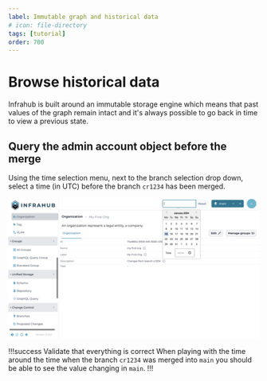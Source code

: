 ```yaml
---
label: Immutable graph and historical data
# icon: file-directory
tags: [tutorial]
order: 700
---
```

# Browse historical data

Infrahub is built around an immutable storage engine which means that past values of the graph remain intact and it's always possible to go back in time to view a previous state.

## Query the admin account object before the merge

Using the time selection menu, next to the branch selection drop down, select a time (in UTC) before the branch `cr1234` has been merged.

![Change Time](../../media/tutorial/tutorial-2-historical.cy.ts/tutorial_2_historical.png)

!!!success Validate that everything is correct
When playing with the time around the time when the branch `cr1234` was merged into `main` you should be able to see the value changing in `main`.
!!!

<!-- ![Change Time](../../media/tutorial/tutorial-2-historical/tutorial_2_historical_set.png) -->

